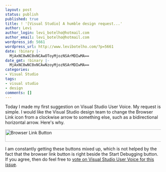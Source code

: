 ```yaml
---
layout: post
status: publish
published: true
title: ! '[Visual Studio] A humble design request...'
author: Levi
author_login: levi_botelho@hotmail.com
author_email: levi_botelho@hotmail.com
wordpress_id: 5661
wordpress_url: http://www.levibotelho.com/?p=5661
date: !binary |-
  MjAxNC0wNC0xNCAwOToyMjozNSArMDIwMA==
date_gmt: !binary |-
  MjAxNC0wNC0xNCAwNzoyMjozNSArMDIwMA==
categories:
- Visual Studio
tags:
- visual studio
- design
comments: []
---
```

<p>Today I made my first suggestion on Visual Studio User Voice. My request is simple. I would like the Visual Studio design team to change the Browser Link icon from a clockwise arrow to something else, such as a bidirectional horizontal arrow. Here's why.</p>
<p><a href="http://www.levibotelho.com/wp-content/uploads/2014/04/Browser-Link-Button.png"><img src="http://www.levibotelho.com/wp-content/uploads/2014/04/Browser-Link-Button.png" alt="Browser Link Button" width="745" height="40" class="aligncenter size-full wp-image-5671" /></a></p>
<p>I am constantly getting these buttons mixed up, which is not helped by the fact that the browser link button is right beside the Start Debugging button. If you agree, then do feel free to <a href="http://visualstudio.uservoice.com/forums/121579-visual-studio/suggestions/5771039-change-the-browser-link-icon">vote on Visual Studio User Voice for this issue</a>.</p>
